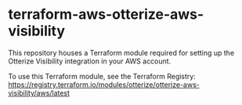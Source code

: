 # terraform-aws-otterize-aws-visibility

This repository houses a Terraform module required for setting up the Otterize Visibility integration in your AWS account.

To use this Terraform module, see the Terraform Registry: https://registry.terraform.io/modules/otterize/otterize-aws-visibility/aws/latest
